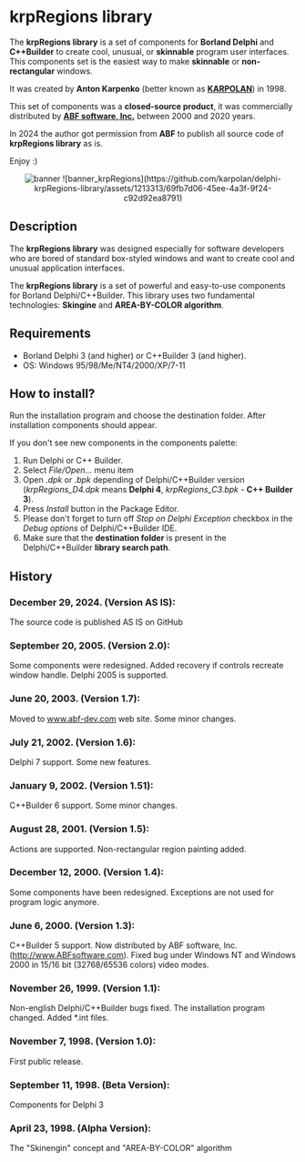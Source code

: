 # krpRegions library
The **krpRegions library** is a set of components for **Borland Delphi** and **C++Builder** to create cool, unusual, or **skinnable** program user interfaces. This components set is the easiest way to make **skinnable** or **non-rectangular** windows.

It was created by **Anton Karpenko** (better known as [**KARPOLAN**](https://karpolan.com)) in 1998.

This set of components was a **closed-source product**, it was commercially distributed by [**ABF software, Inc.**](https://abf-dev.com) between 2000 and 2020  years.

In 2024 the author got permission from **ABF** to publish all source code of **krpRegions library** as is.

Enjoy :)

<center>  
<img src="https://github.com/karpolan/delphi-krpRegions-library/assets/1213313/69fb7d06-45ee-4a3f-9f24-c92d92ea8791" alt="banner" title="One of advertisement banners to promote krpRegions Library in 20th century :)" />
![banner_krpRegions](https://github.com/karpolan/delphi-krpRegions-library/assets/1213313/69fb7d06-45ee-4a3f-9f24-c92d92ea8791)
</center>


## Description
The **krpRegions library** was designed especially for software developers who are bored of standard box-styled windows and want to create cool and unusual application interfaces.

The **krpRegions library** is a set of powerful and easy-to-use components for Borland Delphi/C++Builder. This library uses two fundamental technologies: **Skingine** and **AREA-BY-COLOR algorithm**. 


## Requirements
* Borland Delphi 3 (and  higher) or C++Builder 3 (and higher). 
* OS: Windows 95/98/Me/NT4/2000/XP/7-11


## How to install?
Run the installation program and choose the destination folder. After installation components should appear.

If you don't see new components in the components palette:
1. Run Delphi or C++ Builder.
2. Select *File/Open...* menu item
3. Open *.dpk* or *.bpk* depending of Delphi/C++Builder version (*krpRegions_D4.dpk* means **Delphi 4**, *krpRegions_C3.bpk* - **C++ Builder 3**).
4. Press *Install* button in the Package Editor.
5. Please don't forget to turn off *Stop on Delphi Exception* checkbox in the *Debug options* of Delphi/C++Builder IDE.
6. Make sure that the **destination folder** is present in the Delphi/C++Builder **library search path**.


## History

### December 29, 2024. (Version AS IS):
The source code is published AS IS on GitHub

### September 20, 2005. (Version 2.0):
Some components were redesigned. Added recovery if controls recreate window handle. Delphi 2005 is supported. 

### June 20, 2003. (Version 1.7):
Moved to www.abf-dev.com web site. Some minor changes.

### July 21, 2002. (Version 1.6):
Delphi 7 support. Some new features.

### January 9, 2002. (Version 1.51):
C++Builder 6 support. Some minor changes.

### August 28, 2001. (Version 1.5):
Actions are supported. Non-rectangular region painting added.

### December 12, 2000. (Version 1.4):
Some components have been redesigned. Exceptions are not used for program logic anymore.

### June 6, 2000. (Version 1.3):
C++Builder 5 support. Now distributed by ABF software, Inc. (http://www.ABFsoftware.com). Fixed bug under Windows NT and Windows 2000 in 15/16 bit (32768/65536 colors) video modes.

### November 26, 1999. (Version 1.1):
Non-english Delphi/C++Builder bugs fixed. The installation program changed. Added *.int files.

### November 7, 1998. (Version 1.0):
First public release.

### September 11, 1998. (Beta Version):
Components for Delphi 3

### April 23, 1998. (Alpha Version):
The "Skinengin" concept and "AREA-BY-COLOR" algorithm
